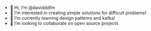 - 👋 Hi, I’m @davidddfm
- 👀 I’m interested in creating simple solutions for difficult problems!
- 🌱 I’m currently learning design patterns and kafka!
- 💞️ I’m looking to collaborate on open source projects
